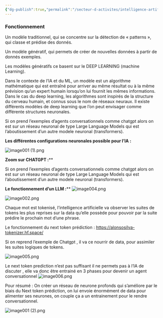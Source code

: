 ```yaml
---
{"dg-publish":true,"permalink":"/secteur-d-activites/intelligence-artificielle/"}
---
```


### Fonctionnement

Un modèle traditionnel, qui se concentre sur la détection de « patterns », qui classe et prédise des donnés.

Un modèle génératif, qui permets de créer de nouvelles données à partir de donnés exemples.

Les modèles génératifs ce basent sur le DEEP LEARNING (machine Learning).   

Dans le contexte de l’IA et du ML, un modèle est un algorithme mathématique qui est entraîné pour arriver au même résultat ou à la même prévision qu’un expert humain lorsqu’on lui fournit les mêmes informations. Dans le cas du deep learning, les algorithmes sont inspirés de la structure du cerveau humain, et connus sous le nom de réseaux neuraux.  Il existe différents modèles de deep learning que l’on peut envisager comme différente structures neuronales.

Si on prend l’exemples d’agents conversationnels comme chatgpt alors on est sur un réseau neuronal de type Large Language Models qui est l’aboutissement d’un autre modele neuronal (transformers).

 

**Les différentes configurations neuronales possible pour l’IA :**

![image001 (1).png](/img/user/Data/image001%20(1).png)


**Zoom sur CHATGPT :****

Si on prend l’exemples d’agents conversationnels comme chatgpt alors on est sur un réseau neuronal de type Large Language Models qui est l’aboutissement d’un autre modele neuronal (transformers).

 

**Le fonctionnement d’un LLM :****
![image004.png](/img/user/Data/image004.png)

![image002.png](/img/user/Data/image002.png)
 
Chaque mot est tokenisé, l’intelligence artificielle va observer les suites de tokens les plus reprises sur la data qu’elle possède pour pouvoir par la suite prédire le prochain mot d’une phrase.

Le fonctionnement du next token prédiction : https://alonsosilva-tokenizer.hf.space/

 

Si on reprend l’exemple de Chatgpt , il va ce nourrir de data, pour assimiler les suites logiques de tokens.

![image005.png](/img/user/Data/image005.png)

 

Le next token prediction n’est pas suffisant il ne permets pas à l’IA de discuter , elle va donc être entrainé en 3 phases pour devenir un agent conversationnel
![image006.png](/img/user/Data/image006.png)

 Pour résumé : On créer un réseau de neurone profonds qui s’améliore par le biais du Next token prédiction, on lui envoie énormément de data pour alimenter ses neurones, on couple ça a un entrainement pour le rendre conversationnel.


![image001 (2).png](/img/user/Data/image001%20(2).png)